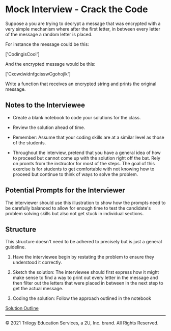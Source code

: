 # Mock Interview - Crack the Code

Suppose a you are trying to decrypt a message that was encrypted with a very simple mechanism where after the first letter, in between every letter of the message a random letter is placed. 

For instance the message could be this:

['CodingisCool']

And the encrypted message would be this:

['CxowdwidnfgcisswCgohojlk']

Write a function that receives an encrypted string and prints the original message.

## Notes to the Interviewee

* Create a blank notebook to code your solutions for the class.

* Review the solution ahead of time.

* Remember: Assume that your coding skills are at a similar level as those of the students. 

* Throughout the interview, pretend that you have a general idea of how to proceed but cannot come up with the solution right off the bat. Rely on promts from the instructor for most of the steps. The goal of this exercise is for students to get comfortable with not knowing how to proceed but continue to think of ways to solve the problem.

## Potential Prompts for the Interviewer

The interviewer should use this illustration to show how the prompts need to be carefully balanced to allow for enough time to test the candidate's problem solving skills but also not get stuck in individual sections.

## Structure

This structure doesn't need to be adhered to precisely but is just a general guideline.

1) Have the interviewee begin by restating the problem to ensure they understood it correctly.

2) Sketch the solution: The interviewee should first express how it might make sense to find a way to print out every letter in the message and then filter out the letters that were placed in between in the next step to get the actual message.

3) Coding the solution: Follow the approach outlined in the notebook

[Solution Outline](Cracking_the_Code.ipynb)


---

© 2021 Trilogy Education Services, a 2U, Inc. brand. All Rights Reserved.
